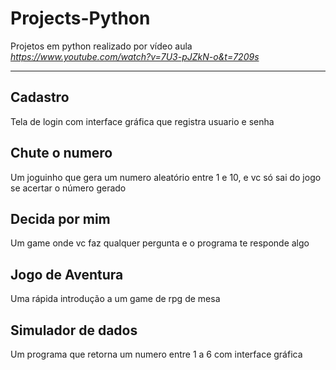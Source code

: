 # Projects-Python
Projetos em python realizado por vídeo aula _https://www.youtube.com/watch?v=7U3-pJZkN-o&t=7209s_

--------------------------------------------------------------------------------------------------------------------------------------------------------------------

## Cadastro
Tela de login com interface gráfica que registra usuario e senha


## Chute o numero
Um joguinho que gera um numero aleatório entre 1 e 10, e vc só sai do jogo se acertar o número gerado


## Decida por mim
Um game onde vc faz qualquer pergunta e o programa te responde algo


## Jogo de Aventura
Uma rápida introdução a um game de rpg de mesa


## Simulador de dados
Um programa que retorna um numero entre 1 a 6 com interface gráfica 
